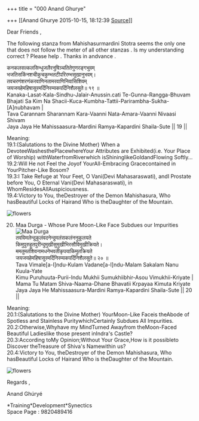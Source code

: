+++
title = "000 Anand Ghurye"

+++
[[Anand Ghurye	2015-10-15, 18:12:39 [Source](https://groups.google.com/g/samskrita/c/VjQEBlnfti4)]]



Dear Friends ,

  

The following stanza from Mahishasurmardini Stotra seems the only one that does not follow the meter of all other stanzas . Is my understanding correct ? Please help . Thanks in andvance .



  
कनकलसत्कलसिन्धुजलैरनुषिञ्चतितेगुणरङ्गभुवम्  
भजतिसकिंनशचीकुचकुम्भतटीपरिरम्भसुखानुभवम्।  
तवचरणंशरणंकरवाणिनतामरवाणिनिवासिशिवम्  
जयजयहेमहिषासुरमर्दिनिरम्यकपर्दिनिशैलसुते॥ १९ ॥  
Kanaka-Lasat-Kala-Sindhu-Jalair-Anussin.cati Te-Gunna-Rangga-Bhuvam  
Bhajati Sa Kim Na Shacii-Kuca-Kumbha-Tattii-Parirambha-Sukha-\[A\]nubhavam \|  
Tava Carannam Sharannam Kara-Vaanni Nata-Amara-Vaanni Nivaasi Shivam  
Jaya Jaya He Mahissaasura-Mardini Ramya-Kapardini Shaila-Sute \|\| 19 \|\|  
  
Meaning:  
19.1:(Salutations to the Divine Mother) When a DevoteeWashesthePlacewhereYour Attributes are Exhibited(i.e. Your Place of Worship) withWaterfromRiverwhich isShininglikeGoldandFlowing Softly...  
19.2:Will He not Feel the Joyof YourAll-Embracing Gracecontained in YourPitcher-Like Bosom?  
19.3:I Take Refuge at Your Feet, O Vani(Devi Mahasaraswati), andI Prostate before You, O Eternal Vani(Devi Mahasaraswati), in WhomResidesAllAuspiciousness.  
19.4:Victory to You, theDestroyer of the Demon Mahishasura, Who hasBeautiful Locks of Hairand Who is theDaughter of the Mountain.  
  
![flowers](https://ci4.googleusercontent.com/proxy/vQ5w8qrDyLv2ECGtzp0uDTdDJy-BgSvYrBciVMRi_2QU8kw7uV66p_T9Ecnz4rylaGXs84BDhbwfTQKISE0RbKtwoR6fJ36Yrlha2gB8oEesND7ic95bjjJu3-hgGGM67w=s0-d-e1-ft#http://www.greenmesg.org/images/gods/xflowers.jpg.pagespeed.ic.tIFeMm8phq.webp "flowers")  
  
  
  
20. Maa Durga - Whose Pure Moon-Like Face Subdues our Impurities  
![Maa Durga](https://ci5.googleusercontent.com/proxy/nScs06SZZ6SeAZrYLnIbkEkDiNClD2RORbfydpzl7OZ9zyhXE9MkC0JAW4QJv7AgB71oBL7xNe3Syd67V7k0uRMVEVPrxSdbc2YFtKpr1eubdy0taPVn-v-X7JS1YaSPHdVOOd0n=s0-d-e1-ft#http://www.greenmesg.org/images/gods/xdevi_durga7c.jpg.pagespeed.ic.x69yAipNQ5.webp "Maa Durga")  
तवविमलेन्दुकुलंवदनेन्दुमलंसकलंननुकूलयते  
किमुपुरुहूतपुरीन्दुमुखीसुमुखीभिरसौविमुखीक्रियते।  
ममतुमतंशिवनामधनेभवतीकृपयाकिमुतक्रियते  
जयजयहेमहिषासुरमर्दिनिरम्यकपर्दिनिशैलसुते॥ २० ॥  
Tava Vimale\[a-I\]ndu-Kulam Vadane\[a-I\]ndu-Malam Sakalam Nanu Kuula-Yate  
Kimu Puruhuuta-Purii-Indu Mukhii Sumukhiibhir-Asou Vimukhii-Kriyate \|  
Mama Tu Matam Shiva-Naama-Dhane Bhavatii Krpayaa Kimuta Kriyate  
Jaya Jaya He Mahissaasura-Mardini Ramya-Kapardini Shaila-Sute \|\| 20 \|\|  
  
Meaning:  
20.1:(Salutations to the Divine Mother) YourMoon-Like Faceis theAbode of Spotless and Stainless PuritywhichCertainly Subdues All Impurities.  
20.2:Otherwise,Whyhave my MindTurned Awayfrom theMoon-Faced Beautiful Ladieslike those present inIndra's Castle?  
20.3:According toMy Opinion;Without Your Grace,How is it possibleto Discover theTreasure of Shiva's Namewithin us?  
20.4:Victory to You, theDestroyer of the Demon Mahishasura, Who hasBeautiful Locks of Hairand Who is theDaughter of the Mountain.  
  
![flowers](https://ci4.googleusercontent.com/proxy/vQ5w8qrDyLv2ECGtzp0uDTdDJy-BgSvYrBciVMRi_2QU8kw7uV66p_T9Ecnz4rylaGXs84BDhbwfTQKISE0RbKtwoR6fJ36Yrlha2gB8oEesND7ic95bjjJu3-hgGGM67w=s0-d-e1-ft#http://www.greenmesg.org/images/gods/xflowers.jpg.pagespeed.ic.tIFeMm8phq.webp "flowers")  



  
  
Regards ,  
  
Anand Ghúryé  
  
\*Training\*Development\*Synectics  
Space Page : 9820489416  

